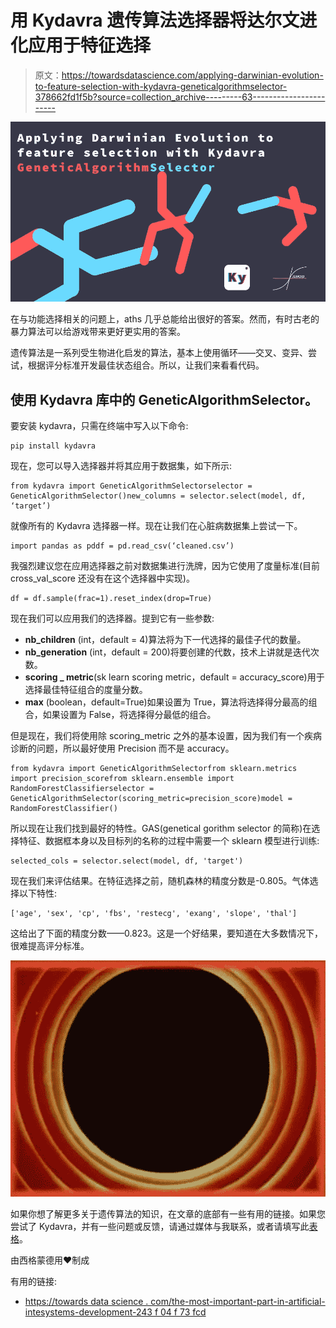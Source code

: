 # 用 Kydavra 遗传算法选择器将达尔文进化应用于特征选择

> 原文：<https://towardsdatascience.com/applying-darwinian-evolution-to-feature-selection-with-kydavra-geneticalgorithmselector-378662fd1f5b?source=collection_archive---------63----------------------->

![](img/392eab7c3d033e519cc5968c65b5aa26.png)

在与功能选择相关的问题上，aths 几乎总能给出很好的答案。然而，有时古老的暴力算法可以给游戏带来更好更实用的答案。

遗传算法是一系列受生物进化启发的算法，基本上使用循环——交叉、变异、尝试，根据评分标准开发最佳状态组合。所以，让我们来看看代码。

## 使用 Kydavra 库中的 GeneticAlgorithmSelector。

要安装 kydavra，只需在终端中写入以下命令:

```
pip install kydavra
```

现在，您可以导入选择器并将其应用于数据集，如下所示:

```
from kydavra import GeneticAlgorithmSelectorselector = GeneticAlgorithmSelector()new_columns = selector.select(model, df, ‘target’)
```

就像所有的 Kydavra 选择器一样。现在让我们在心脏病数据集上尝试一下。

```
import pandas as pddf = pd.read_csv(‘cleaned.csv’)
```

我强烈建议您在应用选择器之前对数据集进行洗牌，因为它使用了度量标准(目前 cross_val_score 还没有在这个选择器中实现)。

```
df = df.sample(frac=1).reset_index(drop=True)
```

现在我们可以应用我们的选择器。提到它有一些参数:

*   **nb_children** (int，default = 4)算法将为下一代选择的最佳子代的数量。
*   **nb_generation** (int，default = 200)将要创建的代数，技术上讲就是迭代次数。
*   **scoring _ metric**(sk learn scoring metric，default = accuracy_score)用于选择最佳特征组合的度量分数。
*   **max** (boolean，default=True)如果设置为 True，算法将选择得分最高的组合，如果设置为 False，将选择得分最低的组合。

但是现在，我们将使用除 scoring_metric 之外的基本设置，因为我们有一个疾病诊断的问题，所以最好使用 Precision 而不是 accuracy。

```
from kydavra import GeneticAlgorithmSelectorfrom sklearn.metrics import precision_scorefrom sklearn.ensemble import RandomForestClassifierselector = GeneticAlgorithmSelector(scoring_metric=precision_score)model = RandomForestClassifier()
```

所以现在让我们找到最好的特性。GAS(genetical gorithm selector 的简称)在选择特征、数据框本身以及目标列的名称的过程中需要一个 sklearn 模型进行训练:

```
selected_cols = selector.select(model, df, 'target')
```

现在我们来评估结果。在特征选择之前，随机森林的精度分数是-0.805。气体选择以下特性:

```
['age', 'sex', 'cp', 'fbs', 'restecg', 'exang', 'slope', 'thal']
```

这给出了下面的精度分数——0.823。这是一个好结果，要知道在大多数情况下，很难提高评分标准。

![](img/20f73cb96e2fa41d8d3ff82eaee5bd83.png)

如果你想了解更多关于遗传算法的知识，在文章的底部有一些有用的链接。如果您尝试了 Kydavra，并有一些问题或反馈，请通过媒体与我联系，或者请填写此[表格](https://vpapaluta.typeform.com/to/g1EXxlSf)。

由西格蒙德用❤制成

有用的链接:

*   [https://towards data science . com/the-most-important-part-in-artificial-intesystems-development-243 f 04 f 73 fcd](/the-most-important-part-in-artifical-intesystems-development-243f04f73fcd)